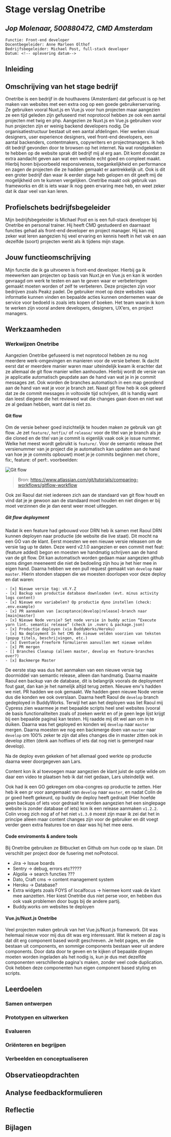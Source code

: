 # Stage verslag Onetribe
## _Jop Molenaar, 500880472, CMD Amsterdam_

    Functie: Front-end developer
    Docentbegeleider: Anne Marleen Olthof
    Bedrijfsbegeleider: Michael Post, full-stack developer
    Datum: <!-- oplevering datum-->

## Inleiding

<!-- geef aan waarom je stage hebt gelopen bij dit bedrijf. Hoe ben je bij dit
bedrijf terecht gekomen? Hoe is de stage je bevallen? De inleiding moet de lezer
prikkelen om verder te lezen -->

## Omschrijving van het stage bedrijf

<!-- Plaatjes enzo -->

Onetribe is een bedrijf in de houthavens (Amsterdam) dat gefocust is op het maken van websites met een extra oog op een goede gebruikerservaring. Ze gebruiken vooral Nuxt.js en Vue.js voor hun projecten maar aangezien ze een tijd geleden zijn gefuseerd met noprotocol hebben ze ook een aantal projecten met twig en php. Aangezien ze Nuxt.js en Vue.js gebruiken  voor hun projecten zijn er weinig backend developers nodig. De organisatiestructuur bestaat uit een aantal afdelingen. Hier werken visual designers, user experience designers, veel front-end developers, een aantal backenders, contentmakers, copywriters en projectmanagers. 
Ik heb dit bedrijf gevonden door te browsen op het internet. Na wat rondgekeken te hebben op de website sprak dit bedrijf mij al erg aan. Dit komt doordat ze extra aandacht geven aan wat een website echt goed en compleet maakt. Hierbij horen bijvoorbeeld responsiveness, toegankelijkheid en performance en zagen de projecten die ze hadden gemaakt er aantrekkelijk uit. Ook is dit een groter bedrijf dan waar ik eerder stage heb gelopen en dit geeft mij de mogelijkheid om te kunnen vergelijken. Onetribe maakt ook gebruik van frameworks en dit is iets waar ik nog geen ervaring mee heb, en weet zeker dat ik daar veel van kan leren.  

## Profielschets bedrijfsbegeleider

Mijn bedrijfsbegeleider is Michael Post en is een full-stack developer bij Onetribe en personal trainer. Hij heeft CMD gestudeerd en daarnaast functies gehad als front-end developer en project manager. Hij kan mij zeker wat leren aangezien hij veel ervaring en kennis heeft in het vak en aan dezelfde (soort) projecten werkt als ik tijdens mijn stage. 

## Jouw functieomschrijving

Mijn functie die ik ga uitvoeren is front-end developer. Hierbij ga ik meewerken aan projecten op basis van Nuxt.je en Vue.js en kan ik worden gevraagd om werk te testen en aan te geven waar er verbeteringen gemaakt moeten worden of zelf te verbeteren. Deze projecten zijn voor bedrijven zoals Peakz padel. De gebruiker moet op deze websites vaak informatie kunnen vinden en bepaalde acties kunnen ondernemen waar de service voor bedoeld is zoals iets kopen of boeken. 
Het team waarin ik kom te werken zijn vooral andere developers, designers, UX’ers, en project managers.

## Werkzaamheden

<!-- wat heb je concreet gedaan. Een uitgebreide beschrijving van de
jouw werkzaamheden en van jouw gemaakte beroepsproducten. Laat afbeeldingen
zien van wat je hebt gemaakt en het proces erachter. TIP: Gebruik hierbij het logboek
dat je tijdens je stage hebt bijgehouden -->

  ### Werkwijzen Onetribe

  Aangezien Onetribe gefuseerd is met noprotocol hebben ze nu nog meerdere werk-omgevingen en manieren voor de versie beheer. Ik dacht eerst dat er meerdere manier waren maar uiteindelijk kwam ik erachter dat ze allemaal de git flow manier willen aanhouden. Hierbij wordt de versie van je applicatie automatisch geupdate aan de hand van wat je in je commit messages zet. Ook worden de branches automatisch in een map geordend aan de hand van wat je voor je branch zet. Naast git flow heb ik ook geleerd dat ze de commit messages in voltooide tijd schrijven, dit is handig want dan leest diegene die het reviewed wat die changes gaan doen en niet wat ze al gedaan hebben, want dat is niet zo. 

  #### Git flow

  Om de versie beheer goed inzichtelijk te houden maken ze gebruik van git flow.
  Je zet `feature/`, `hotfix/` of `release/` voor de titel van je branch als je die cloned en de titel van je commit is eigenlijk vaak ook je issue nummer. Welke het meest wordt gebruikt is `feature/`.
  Voor de semantic release (het versienummer van je project die je automatisch kan updaten aan de hand van hoe je je commits opbouwt) moet je je commits beginnen met chore:, fix:, feature: of perf:. 
  voorbeelden:

  ![Git flow](images/gitflow.png)

  > Bron: https://www.atlassian.com/git/tutorials/comparing-workflows/gitflow-workflow 

  Ook zei Raoul dat niet iedereen zich aan de standaard van git flow houdt en vind dat je je gewoon aan de standaard moet houden en niet dingen er bij moet verzinnen die je dan eerst weer moet uitleggen. 

  ##### Git flow deployment 

  Nadat ik een feature had gebouwd voor DRN heb ik samen met Raoul DRN kunnen deployen naar productie (de website die live staat). Dit mocht na een GO van de klant. Eerst moesten we een nieuwe versie releasen om de versie tag up te daten. Deze werd v2.1.0 aangezien er een commit met feat: (feature added) begon en moesten we handmatig schrijven aan de hand van de git flow. Dit kan automatisch worden gedaan maar aangezien github soms dingen meeneemt die niet de bedoeling zijn hou je het hier mee in eigen hand. Daarna hebben we een pull request gemaakt van `develop` naar `master`. Hierin stonden stappen die we moesten doorlopen voor deze deploy en dat waren: 

  ```
  - [x] Nieuwe versie tag: vX.Y.Z
  - [x] Backup van productie database downloaden (evt. minus activity logs content)
  - [x] Nieuwe env variabelen? Op productie dyno instellen (check: .env.example)
  - [x] PR aanmaken van [acceptance|develop|release]-branch naar [main|master]
  - [x] Nieuwe Node versie? Set node versie in buddy action “Execute yarn lint. semantic release” (check in .nvmrc & package.json)
  - [x] Productie deployen (via BuddyWorks/Heroku)
  - [x] Na deployment In het CMS de nieuwe velden voorzien van teksten (popup titels, beschrijvingen, etc.)
  - [x] Eventuele Freeform formulieren aanvullen met nieuwe velden
  - [x] PR mergen
  - [] Branches Cleanup (alleen master, develop en feature-branches over?)
  - [x] Backmerge Master
  ```

  De eerste stap was dus het aanmaken van een nieuwe versie tag doormiddel van semantic release, alleen dan handmatig. Daarna maakte Raoul een backup van de database, dit is belangrijk voorals de deployment fout gaat, dan kan je het namelijk altijd terug zetten. Nieuwe env's hadden we niet. PR hadden we ook gemaakt. We hadden geen nieuwe Node versie dus die konden we ook overslaan. Daarna heeft Raoul de `develop` branch gedeployed in BuddyWorks. 
  Terwijl het aan het deployen was liet Raoul mij Cypress zien waarmee je met bepaalde scripts heel snel websites (vooral de basis functionaliteiten zoals of zoeken werkt en of je geen lege lijst krijgt bij een bepaalde pagina) kan testen. Hij raadde mij dit wel aan om in te duiken. 
  Daarna was het geployed en konden wij `develop` naar `master` mergen. Daarna moesten we nog een backmerge doen van `master` naar `develop` om 100% zeker te zijn dat alles changes die in master zitten ook in develop zitten (denk aan hotfixes of iets dat nog niet is gemerged naar develop). 

  Na de deploy even gekeken of het allemaal goed werkte op productie daarna weer doorgegeven aan Lars. 

  Content kon ik al toevoegen maar aangezien de klant juist de optie wilde om daar een video te plaatsen heb ik dat niet gedaan, Lars uiteindelijk wel. 

  Ook had ik een GO gekregen om oba-congres op productie te zetten. Hier heb ik een pr voor aangemaakt van `develop` naar `master`, en nadat Colin de pr goed heeft gekeurd, op buddy de deploy heeft gedraait (Hier hoefde geen backups of iets voor gedraait te worden aangezien het een singlepage website is zonder database of iets) kon ik een release aanmaken `v1.2.2`. Colin vroeg zich nog af of het niet `v1.3.0` moest zijn maar ik zei dat het in principe alleen maar content changes zijn voor de gebruiker en dit voegt verder geen extra features toe en daar was hij het mee eens. 
  <!-- [screen shots] -->

  #### Code enviroments & andere tools

  Bij Onetribe gebruiken ze Bitbucket en Github om hun code op te slaan. Dit verschilt per project door de fusering met noProtocol. 

  - Jira -> Issue boards
  - Sentry -> debug, errors etc?????
  - Algolia -> search functies ???
  - Dato, Craft cms -> content management system
  - Heroku -> Database?
  - Extra widgets zoals FOYS of localfocus -> hiermee komt vaak de klant mee aanzetten. Hier kiest Onetribe dus niet perse voor, en hebben dus ook vaak problemen door bugs bij de andere partij.
  - Buddy.works om websites te deployen

  #### Vue.js/Nuxt.js Onetribe

  Veel projecten maken gebruik van het Vue.js/Nuxt.js framework. Dit was helemaal nieuw voor mij dus dit was erg interessant. 
  Wat ik meteen al zag is dat dit erg component based wordt geschreven. Je hebt pages, en die bestaan uit components, en sommige components bestaan weer uit andere components. Door data door te geven en te kijken of bepaalde dingen moeten worden ingeladen als het nodig is, kun je dus met dezelfde componenten verschillende pagina's maken, zonder veel code duplication. Ook hebben deze componenten hun eigen component based styling en scripts. 
  <!-- meer voorbeelden en code hieronder -->



## Leerdoelen

  ### Samen ontwerpen

  ### Prototypen en uitwerken

  ### Evalueren

  ### Oriënteren en begrijpen

  ### Verbeelden en conceptualiseren

## Observatieopdrachten

## Analyse feedbackformulieren 

## Reflectie

## Bijlagen




